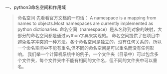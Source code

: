 一、python3命名空间和作用域
>命名空间
先看看官方文档的一句话：
A namespace is a mapping from names to objects.Most namespaces are currently implemented as python dictionaries.
命名空间（namespace）是从名称到对象的映射，大部分的命名空间都是通过python字典来实现的。
命名空间提供了在项目中避免名字冲突的一种方法。各个命名空间是独立的，没有任何关系的，所以一个命名空间中不能有重名,但不同的命名空间是可以重名而没有任何影响。
我们举一个计算机系统中的例子，一个文件夹（目录中）可以包含多个文件夹，每个文件夹中不能有相同的文件名，但不同的文件夹中可以重名。
